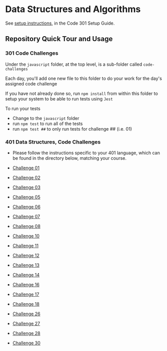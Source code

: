 # Data Structures and Algorithms

See [setup instructions](https://codefellows.github.io/setup-guide/code-301/3-code-challenges), in the Code 301 Setup Guide.

## Repository Quick Tour and Usage

### 301 Code Challenges

Under the `javascript` folder, at the top level, is a sub-folder called `code-challenges`

Each day, you'll add one new file to this folder to do your work for the day's assigned code challenge

If you have not already done so, run `npm install` from within this folder to setup your system to be able to run tests using `Jest`

To run your tests

- Change to the `javascript` folder
- run `npm test` to run all of the tests
- run `npm test ##` to only run tests for challenge ## (i.e. 01)

### 401 Data Structures, Code Challenges

- Please follow the instructions specific to your 401 language, which can be found in the directory below, matching your course.

- [Challenge 01](./javascript/401/challenge-01/README.md)
- [Challenge 02](./javascript/401/challenge-02/README.md)
- [Challenge 03](./javascript/401/challenge-03/README.md)
- [Challenge 05](./javascript/401/challenge-05/README.md)
- [Challenge 06](./javascript/401/challenge-06/README.md)
- [Challenge 07](./javascript/401/challenge-07/README.md)
- [Challenge 08](./javascript/401/challenge-08/README.md)
- [Challenge 10](./javascript/401/challenge-10/README.md)
- [Challenge 11](./javascript/401/challenge-11/README.md)
- [Challenge 12](./javascript/401/challenge-12/README.md)
- [Challenge 13](./javascript/401/challenge-13/README.md)
- [Challenge 14](./javascript/401/challenge-14/README.md)
- [Challenge 16](./javascript/401/challenge-16/README.md)
- [Challenge 17](./javascript/401/challenge-17/README.md)
- [Challenge 18](./javascript/401/challenge-18/README.md)
- [Challenge 26](./javascript/401/challenge-26/README.md)
- [Challenge 27](./javascript/401/challenge-27/README.md)
- [Challenge 28](./javascript/401/challenge-28/README.md)
- [Challenge 30](./javascript/401/challenge-30/README.md)
